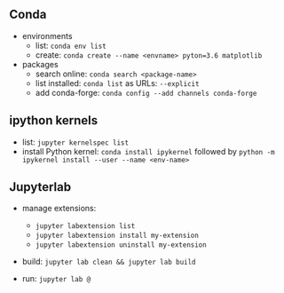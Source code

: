 ## Conda

- environments
  - list: `conda env list`
  - create: `conda create --name <envname> pyton=3.6 matplotlib`
- packages
  - search online: `conda search <package-name>`
  - list installed: `conda list` as URLs: `--explicit`
  - add conda-forge: `conda config --add channels conda-forge`


## ipython kernels

- list: `jupyter kernelspec list`
- install Python kernel: `conda install ipykernel` followed by `python -m ipykernel install --user --name <env-name>`

## Jupyterlab

- manage extensions:
  - `jupyter labextension list`
  - `jupyter labextension install my-extension`
  - `jupyter labextension uninstall my-extension`

- build: `jupyter lab clean && jupyter lab build`

- run: `jupyter lab @`
